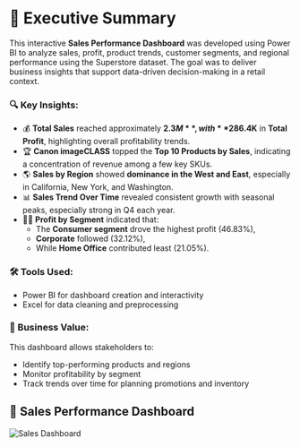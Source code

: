 # 🧠 Executive Summary

This interactive **Sales Performance Dashboard** was developed using Power BI to analyze sales, profit, product trends, customer segments, and regional performance using the Superstore dataset. The goal was to deliver business insights that support data-driven decision-making in a retail context.

### 🔍 Key Insights:
- 💰 **Total Sales** reached approximately **$2.3M**, with **$286.4K** in **Total Profit**, highlighting overall profitability trends.
- 🏆 **Canon imageCLASS** topped the **Top 10 Products by Sales**, indicating a concentration of revenue among a few key SKUs.
- 🌎 **Sales by Region** showed **dominance in the West and East**, especially in California, New York, and Washington.
- 📊 **Sales Trend Over Time** revealed consistent growth with seasonal peaks, especially strong in Q4 each year.
- 🧑‍💼 **Profit by Segment** indicated that:
  - The **Consumer segment** drove the highest profit (46.83%),
  - **Corporate** followed (32.12%),
  - While **Home Office** contributed least (21.05%).

### 🛠️ Tools Used:
- Power BI for dashboard creation and interactivity
- Excel for data cleaning and preprocessing

### 🎯 Business Value:
This dashboard allows stakeholders to:
- Identify top-performing products and regions
- Monitor profitability by segment
- Track trends over time for planning promotions and inventory

## 📸 Sales Performance Dashboard

![Sales Dashboard](dashboard_overview.png)


